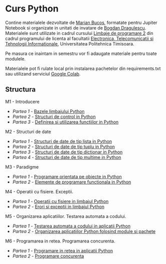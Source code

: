 # Curs Python

Contine materialele dezvoltate de [Marian Bucos](https://datalab.upt.ro/marian-bucos/), formatate pentru Jupiter Notebook si organizate in unitati de invatare de 
[Bogdan Dragulescu](https://datalab.upt.ro/bogdan-dragulescu/). Materialele 
sunt utilizate in cadrul cursului [Limbaje de programare 2](https://datalab.upt.ro/cursuri/limbaje-de-programare-2/) 
din cadrul programului de licenta al facultatii [Electronica, Telecomunicatii si Tehnologii Informationale](https://etcti.upt.ro/), Universitatea Politehnica Timisoara.

Pe masura ce inaintam in semestru vor fi adaugate materiale pentru toate modulele.

Materialele pot fi rulate local prin instalarea pachetelor din requirements.txt sau utilizand serviciul 
[Google Colab](https://colab.research.google.com/).

## Structura
M1 - Introducere
* *Partea 1* - [Bazele limbajului Python](https://github.com/uncoded-ro/lp2/blob/main/modul_1/lp2_m1_02_baze.ipynb)
* *Partea 2* - [Structuri de control in Python](https://github.com/uncoded-ro/lp2/blob/main/modul_1/lp2_m1_03_structuri_de_control.ipynb)
* *Partea 3* - [Definirea si utilizarea functiilor in Python](https://github.com/uncoded-ro/lp2/blob/main/modul_1/lp2_m1_04_functii.ipynb)

M2 - Structuri de date
* *Partea 1* - [Structuri de date de tip lista in Python](https://github.com/uncoded-ro/lp2/blob/main/modul_2/lp2_m2_01_liste.ipynb)
* *Partea 2* - [Structuri de date de tip tuplu in Python](https://github.com/uncoded-ro/lp2/blob/main/modul_2/lp2_m2_02_tupluri.ipynb)
* *Partea 3* - [Structuri de date de tip dictionar in Python](https://github.com/uncoded-ro/lp2/blob/main/modul_2/lp2_m2_03_dictionare.ipynb)
* *Partea 4* - [Structuri de date de tip multime in Python](https://github.com/uncoded-ro/lp2/blob/main/modul_2/lp2_m2_04_multimi.ipynb)

M3 - Paradigme
* *Partea 1* - [Programare orientata pe obiecte in Python](https://github.com/uncoded-ro/lp2/blob/main/modul_3/lp2_m3_01_poo.ipynb)
* *Partea 2* - [Elemente de programare functionala in Python](https://github.com/uncoded-ro/lp2/blob/main/modul_3/lp2_m3_02_programare_functionala.ipynb)

M4 - Operatii cu fisiere. Exceptii.
* *Partea 1* - [Operatii cu fisiere in limbajul Python](https://github.com/uncoded-ro/lp2/blob/main/modul_4/lp2_m4_01_operatii_cu_fisiere.ipynb)
* *Partea 2* - [Erori si exceptii in limbajul Python](https://github.com/uncoded-ro/lp2/blob/main/modul_4/lp2_m4_02_erori_si_exceptii.ipynb)

M5 - Organizarea aplicatiilor. Testarea automata a codului.
* *Partea 1* - [Testarea automata a codului in aplicatii Python](https://github.com/uncoded-ro/lp2/blob/main/modul_5/lp2_m5_01_testarea_codului.ipynb)
* *Partea 2* - [Organizarea aplicatiilor Python folosind module si pachete](https://github.com/uncoded-ro/lp2/blob/main/modul_5/lp2_m5_02_organizarea_aplicatiilor.ipynb)


M6 - Programarea in retea. Programarea concurenta.
* *Partea 1* - [Programare in retea in aplicatii Python](https://github.com/uncoded-ro/lp2/blob/main/modul_6/lp2_m6_01_programare_in_retea.ipynb)
* *Partea 2* - [Programare concurenta](https://github.com/uncoded-ro/lp2/blob/main/modul_6/lp2_m6_02_programare_concurenta.ipynb)
